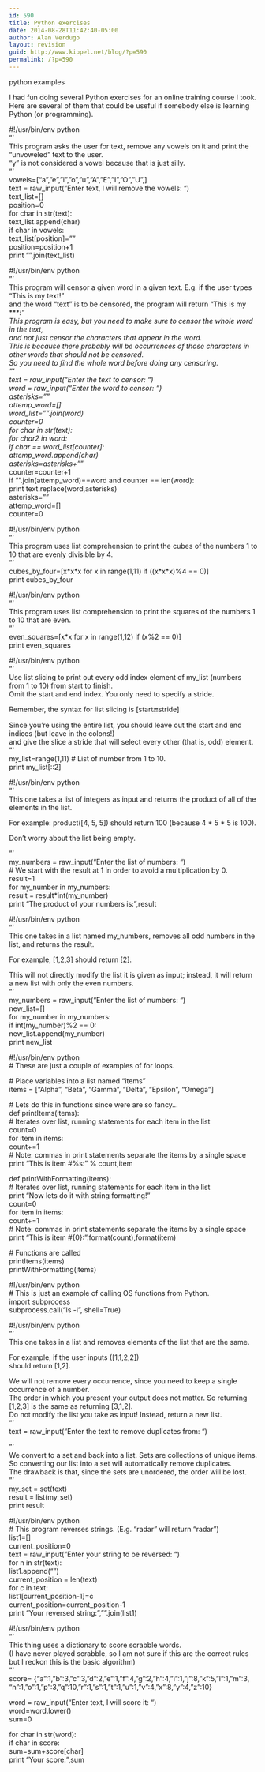 ```yaml
---
id: 590
title: Python exercises
date: 2014-08-28T11:42:40-05:00
author: Alan Verdugo
layout: revision
guid: http://www.kippel.net/blog/?p=590
permalink: /?p=590
---
```

python examples

I had fun doing several Python exercises for an online training course I took. Here are several of them that could be useful if somebody else is learning Python (or programming).

#!/usr/bin/env python  
&#8221;&#8217;  
This program asks the user for text, remove any vowels on it and print the &#8220;unvoweled&#8221; text to the user.  
&#8220;y&#8221; is not considered a vowel because that is just silly.  
&#8221;&#8217;  
vowels=[&#8220;a&#8221;,&#8221;e&#8221;,&#8221;i&#8221;,&#8221;o&#8221;,&#8221;u&#8221;,&#8221;A&#8221;,&#8221;E&#8221;,&#8221;I&#8221;,&#8221;O&#8221;,&#8221;U&#8221;,]  
text = raw_input(&#8220;Enter text, I will remove the vowels: &#8220;)  
text_list=[]  
position=0  
for char in str(text):  
text_list.append(char)  
if char in vowels:  
text_list[position]=&#8221;&#8221;  
position=position+1  
print &#8220;&#8221;.join(text_list)

#!/usr/bin/env python  
&#8221;&#8217;  
This program will censor a given word in a given text. E.g. if the user types &#8220;This is my text!&#8221;  
and the word &#8220;text&#8221; is to be censored, the program will return &#8220;This is my \****!&#8221;  
This program is easy, but you need to make sure to censor the whole word in the text,  
and not just censor the characters that appear in the word.  
This is because there probably will be occurrences of those characters in other words that should not be censored.  
So you need to find the whole word before doing any censoring.  
&#8221;&#8217;  
text = raw_input(&#8220;Enter the text to censor: &#8220;)  
word = raw_input(&#8220;Enter the word to censor: &#8220;)  
asterisks=&#8221;&#8221;  
attemp_word=[]  
word_list=&#8221;&#8221;.join(word)  
counter=0  
for char in str(text):  
for char2 in word:  
if char == word_list[counter]:  
attemp_word.append(char)  
asterisks=asterisks+&#8221;*&#8221;  
counter=counter+1  
if &#8220;&#8221;.join(attemp_word)==word and counter == len(word):  
print text.replace(word,asterisks)  
asterisks=&#8221;&#8221;  
attemp_word=[]  
counter=0

#!/usr/bin/env python  
&#8221;&#8217;  
This program uses list comprehension to print the cubes of the numbers 1 to 10 that are evenly divisible by 4.  
&#8221;&#8217;  
cubes\_by\_four=[x\*x\*x for x in range(1,11) if ((x\*x\*x)%4 == 0)]  
print cubes\_by\_four

#!/usr/bin/env python  
&#8221;&#8217;  
This program uses list comprehension to print the squares of the numbers 1 to 10 that are even.  
&#8221;&#8217;  
even_squares=[x*x for x in range(1,12) if (x%2 == 0)]  
print even_squares

#!/usr/bin/env python  
&#8221;&#8217;  
Use list slicing to print out every odd index element of my_list (numbers from 1 to 10) from start to finish.  
Omit the start and end index. You only need to specify a stride.

Remember, the syntax for list slicing is [start:end:stride]

Since you&#8217;re using the entire list, you should leave out the start and end indices (but leave in the colons!)  
and give the slice a stride that will select every other (that is, odd) element.  
&#8221;&#8217;  
my_list=range(1,11) # List of number from 1 to 10.  
print my_list[::2]

#!/usr/bin/env python  
&#8221;&#8217;  
This one takes a list of integers as input and returns the product of all of the elements in the list.

For example: product([4, 5, 5]) should return 100 (because 4 \* 5 \* 5 is 100).

Don&#8217;t worry about the list being empty.

&#8221;&#8217;  
my\_numbers = raw\_input(&#8220;Enter the list of numbers: &#8220;)  
\# We start with the result at 1 in order to avoid a multiplication by 0.  
result=1  
for my\_number in my\_numbers:  
result = result*int(my_number)  
print &#8220;The product of your numbers is:&#8221;,result

#!/usr/bin/env python  
&#8221;&#8217;  
This one takes in a list named my_numbers, removes all odd numbers in the list, and returns the result.

For example, [1,2,3] should return [2].

This will not directly modify the list it is given as input; instead, it will return a new list with only the even numbers.  
&#8221;&#8217;  
my\_numbers = raw\_input(&#8220;Enter the list of numbers: &#8220;)  
new_list=[]  
for my\_number in my\_numbers:  
if int(my_number)%2 == 0:  
new\_list.append(my\_number)  
print new_list

#!/usr/bin/env python  
\# These are just a couple of examples of for loops.

\# Place variables into a list named &#8220;items&#8221;  
items = [&#8220;Alpha&#8221;, &#8220;Beta&#8221;, &#8220;Gamma&#8221;, &#8220;Delta&#8221;, &#8220;Epsilon&#8221;, &#8220;Omega&#8221;]

\# Lets do this in functions since were are so fancy&#8230;  
def printItems(items):  
\# Iterates over list, running statements for each item in the list  
count=0  
for item in items:  
count+=1  
\# Note: commas in print statements separate the items by a single space  
print &#8220;This is item #%s:&#8221; % count,item

def printWithFormatting(items):  
\# Iterates over list, running statements for each item in the list  
print &#8220;Now lets do it with string formatting!&#8221;  
count=0  
for item in items:  
count+=1  
\# Note: commas in print statements separate the items by a single space  
print &#8220;This is item #{0}:&#8221;.format(count),format(item)

\# Functions are called  
printItems(items)  
printWithFormatting(items)

#!/usr/bin/env python  
\# This is just an example of calling OS functions from Python.  
import subprocess  
subprocess.call(&#8220;ls -l&#8221;, shell=True)

#!/usr/bin/env python  
&#8221;&#8217;  
This one takes in a list and removes elements of the list that are the same.

For example, if the user inputs ([1,1,2,2])  
should return [1,2].

We will not remove every occurrence, since you need to keep a single occurrence of a number.  
The order in which you present your output does not matter. So returning [1,2,3] is the same as returning [3,1,2].  
Do not modify the list you take as input! Instead, return a new list.  
&#8221;&#8217;  
text = raw_input(&#8220;Enter the text to remove duplicates from: &#8220;)

&#8221;&#8217;  
We convert to a set and back into a list. Sets are collections of unique items.  
So converting our list into a set will automatically remove duplicates.  
The drawback is that, since the sets are unordered, the order will be lost.  
&#8221;&#8217;  
my_set = set(text)  
result = list(my_set)  
print result

#!/usr/bin/env python  
\# This program reverses strings. (E.g. &#8220;radar&#8221; will return &#8220;radar&#8221;)  
list1=[]  
current_position=0  
text = raw_input(&#8220;Enter your string to be reversed: &#8220;)  
for n in str(text):  
list1.append(&#8220;&#8221;)  
current_position = len(text)  
for c in text:  
list1[current_position-1]=c  
current\_position=current\_position-1  
print &#8220;Your reversed string:&#8221;,&#8221;&#8221;.join(list1)

#!/usr/bin/env python  
&#8221;&#8217;  
This thing uses a dictionary to score scrabble words.  
(I have never played scrabble, so I am not sure if this are the correct rules  
but I reckon this is the basic algorithm)  
&#8221;&#8217;  
score= {&#8220;a&#8221;:1,&#8221;b&#8221;:3,&#8221;c&#8221;:3,&#8221;d&#8221;:2,&#8221;e&#8221;:1,&#8221;f&#8221;:4,&#8221;g&#8221;:2,&#8221;h&#8221;:4,&#8221;i&#8221;:1,&#8221;j&#8221;:8,&#8221;k&#8221;:5,&#8221;l&#8221;:1,&#8221;m&#8221;:3,  
&#8220;n&#8221;:1,&#8221;o&#8221;:1,&#8221;p&#8221;:3,&#8221;q&#8221;:10,&#8221;r&#8221;:1,&#8221;s&#8221;:1,&#8221;t&#8221;:1,&#8221;u&#8221;:1,&#8221;v&#8221;:4,&#8221;x&#8221;:8,&#8221;y&#8221;:4,&#8221;z&#8221;:10}

word = raw_input(&#8220;Enter text, I will score it: &#8220;)  
word=word.lower()  
sum=0

for char in str(word):  
if char in score:  
sum=sum+score[char]  
print &#8220;Your score:&#8221;,sum